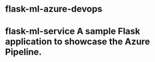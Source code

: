 # flask-ml-azure-devops
# flask-ml-service A sample Flask application to showcase the Azure Pipeline. 
